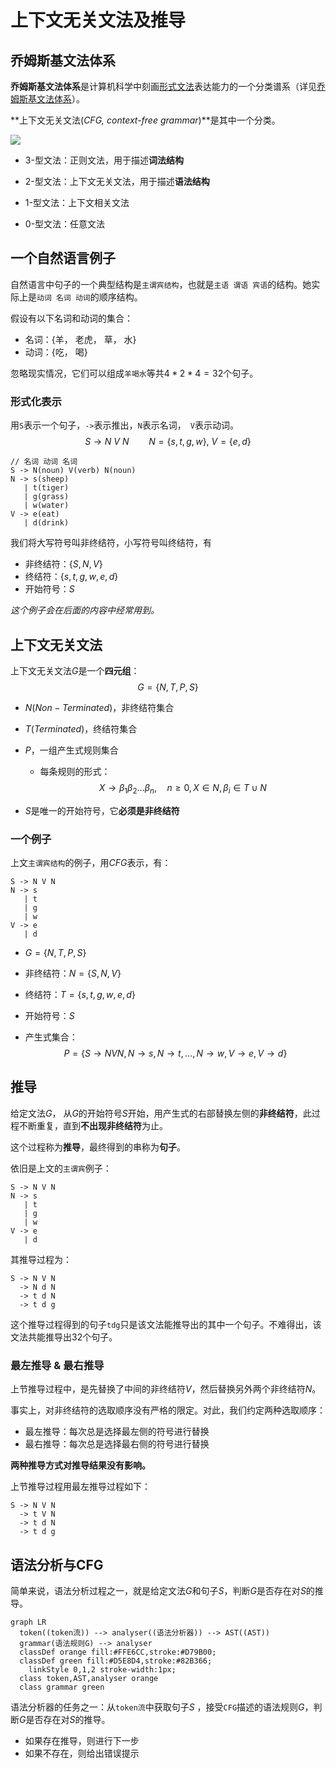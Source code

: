 # 上下文无关文法及推导

## 乔姆斯基文法体系

**乔姆斯基文法体系**是计算机科学中刻画[形式文法](https://zh.wikipedia.org/wiki/形式文法)表达能力的一个分类谱系（详见[乔姆斯基文法体系](/计算机科学/乔姆斯基文法体系)）。

**上下文无关文法(*CFG, context-free grammar*)**是其中一个分类。

![](https://tva1.sinaimg.cn/large/008i3skNgy1gsytlqe202j309a052t8t.jpg)

* 3-型文法：正则文法，用于描述**词法结构**

* 2-型文法：上下文无关文法，用于描述**语法结构**

* 1-型文法：上下文相关文法

* 0-型文法：任意文法

## 一个自然语言例子

自然语言中句子的一个典型结构是`主谓宾结构`，也就是`主语 谓语 宾语`的结构。她实际上是`动词 名词 动词`的顺序结构。

假设有以下名词和动词的集合：

- 名词：{羊， 老虎， 草， 水}
- 动词：{吃， 喝}

忽略现实情况，它们可以组成`羊喝水`等共$4*2*4 = 32$个句子。

### 形式化表示

用`S`表示一个句子，`->`表示推出，`N`表示名词，` V`表示动词。
$$
S \to N \ V \ N \qquad N=\{s, t, g, w\}, \ V=\{e, d\}
$$

```
// 名词 动词 名词
S -> N(noun) V(verb) N(noun) 
N -> s(sheep)
   | t(tiger)
   | g(grass)
   | w(water)
V -> e(eat)
   | d(drink)
```

我们将大写符号叫非终结符，小写符号叫终结符，有

* 非终结符：$\{S,N,V\}$
* 终结符：$\{s,t,g,w,e,d\}$
* 开始符号：$S$

*这个例子会在后面的内容中经常用到。*

## 上下文无关文法

上下文无关文法$G$是一个**四元组**：
$$
G = \{N,T,P,S\}
$$

- $N(Non-Terminated)$，非终结符集合

- $T(Terminated)$，终结符集合

- $P$，一组产生式规则集合

  - 每条规则的形式：
    $$
    X \to \beta_1\beta_2\dots\beta_n,\quad n \ge 0, X \in N, \beta_i \in T \cup N
    $$

- $S$是唯一的开始符号，它**必须是非终结符**


### 一个例子

上文`主谓宾结构`的例子，用*CFG*表示，有：

```text
S -> N V N 
N -> s
   | t
   | g
   | w
V -> e
   | d
```

* $G = \{N,T,P,S\}$

* 非终结符：$N = \{S,N,V\}$

* 终结符：$T = \{s,t,g,w,e,d\}$

* 开始符号：$S$

* 产生式集合：
  $$
  P = \{S \to NVN, 
  N \to s, N \to t, \dots, N \to w, V \to e, V \to d\}
  $$

## 推导

给定文法$G$， 从$G$的开始符号$S$开始，用产生式的右部替换左侧的**非终结符**，此过程不断重复，直到**不出现非终结符**为止。

这个过程称为**推导**，最终得到的串称为**句子**。

依旧是上文的`主谓宾`例子：

```
S -> N V N
N -> s
   | t
   | g
   | w
V -> e
   | d
```

其推导过程为：

```
S -> N V N
  -> N d N
  -> t d N
  -> t d g
```

这个推导过程得到的句子`tdg`只是该文法能推导出的其中一个句子。不难得出，该文法共能推导出32个句子。

### 最左推导 & 最右推导

上节推导过程中，是先替换了中间的非终结符$V$，然后替换另外两个非终结符$N$。

事实上，对非终结符的选取顺序没有严格的限定。对此，我们约定两种选取顺序：

* 最左推导：每次总是选择最左侧的符号进行替换
* 最右推导：每次总是选择最右侧的符号进行替换

**两种推导方式对推导结果没有影响。**

上节推导过程用最左推导过程如下：

```
S -> N V N
  -> t V N
  -> t d N
  -> t d g
```

## 语法分析与CFG

简单来说，语法分析过程之一，就是给定文法$G$和句子$S$，判断$G$是否存在对$S$的推导。

```mermaid
graph LR
  token((token流)) --> analyser((语法分析器)) --> AST((AST))
  grammar(语法规则G) --> analyser
  classDef orange fill:#FFE6CC,stroke:#D79B00;
  classDef green fill:#D5E8D4,stroke:#82B366;
	linkStyle 0,1,2 stroke-width:1px;
  class token,AST,analyser orange
  class grammar green
```

语法分析器的任务之一：从`token流`中获取句子$S$ ，接受`CFG`描述的语法规则$G$，判断$G$是否存在对$S$的推导。

* 如果存在推导，则进行下一步
* 如果不存在，则给出错误提示

